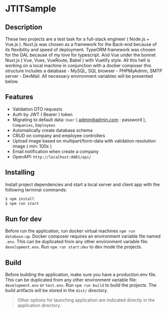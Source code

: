 # JTITSample

## Description
These two projects are a test task for a full-stack engineer ( Node.js + Vue.js ). Nuxt.js was chosen as a framework for the Back-end because of its flexibility and speed of deployment. TypeORM framework was chosen for the DAL because of my love for typescript. And Vue under the bonnet Nuxt.js ( Vue, Vuex, VueRoute, Babel ) with Vuetify style. All this hell is working on a local machine in conjunction with a docker composer this structure includes a database - MySQL, SQL browser - PHPMyAdmin, SMTP server - DevMail. All necessary environment variables will be presented below.

## Features
- Validation DTO requests
- Auth by JWT ( Bearer ) token
- Migrating to default data: `User` ( admin@admin.com : password ), `Companies`, `Employees`
- Automatically create database schema
- CRUD on company and employee controllers
- Upload image based on multipart/form-data with validation resolution image ( min: 100x )
- Email notification when create a company
- OpenAPI: `http://localhost:8081/api/`

## Installing
Install project dependencies and start a local server and client app with the following terminal commands:

```bash
$ npm install
$ npm run start
```

## Run for dev
Before run the application, run docker virtual machines `npm run database:up`. Docker composer requires an environment variable file named `.env`. This can be duplicated from any other environment variable file: `development.env`. Run `npm run start:dev` to dev mode the projects.

## Build
Before building the application, make sure you have a production.env file. This can be duplicated from any other environment variable file: `development.env` or `text.env`. Run `npm run build` to build the projects. The build artifacts will be stored in the `dist/` directory.

>Other options for launching application are indicated directly in the application directory.
